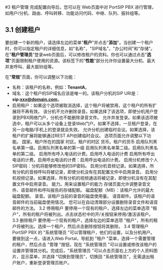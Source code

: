 #3 租户管理
完成配置向导后，您可以在 Web页面中对 PortSIP PBX 进行管理，如用户/分机、路由、呼叫转移、功能访问代码、中继、队列、振铃组等。

## 3.1 创建租户
要创建一个新的租户，请选择左边的菜单"**租户**"并点击"**添加**"。当创建一个租户时，你可以指定租户的详细信息，如"名称"，"SIP域名"，"办公时间"和"存储"。在"**租户管理员**"登录web页面后，可以修改租户的资料。你也可以通过点击"**选项**"页面限制租户使用的资源。该标签下的"**性能**"部分允许你设置最大分机、最大并发呼叫、最大振铃组等。

在"**常规**"页面，你可以调整以下功能：
- 名称：该租户的名称，例如：**TenantA**。
- 域名：这个租户的SIP域名应该是唯一的。该租户分机的SIP URI是：**sip:xxx@domain.com**。
- 启用租户：如果这个选项被取消选择，这个租户将被禁用，这个租户的所有扩展将不再有效。
该分机不允许删除录音。如果选择了该选项，即使分机用户登录到PBX网络门户，分机也不能删除录音文件。
允许并发登录。如果该选项被选中，租户可以从多个设备上登录Web门户。如果不选择，一旦租户登录，在另一台电脑/手机上的登录就会失效。
允许分机创建临时会议。如果选择，该租户的扩展将能够通过REST API创建临时会议。
选项页面允许调整以下功能。
国家。租户所在的国家
时区。租户的时区
货币。租户的货币
启用队列黑名单第一级。启用队列黑名单的第一级
启用队列黑名单第二级。启用队列黑名单的第二级。
启用所有呼入电话的计费。启用呼入电话的计费
启用所有呼出电话的计费。启用呼出电话的计费：启用呼出电话的计费。
启用分机修改个人SIP密码：分机将能够修改他的SIP密码。
启用分机音频记录。如果选择，所有分机的音频呼叫将被记录，即使分机没有在其配置文件中启用录音。
启用分机视频记录。如果选择，所有分机的视频通话将被记录，即使分机没有在其配置文件中启用录音。
能力。用来设置租户的能力
存储页面允许调整录音文件、语音邮件和呼叫报告的存储配额。
磁盘配额（MB）：该租户允许的最大磁盘配额。
录音。该租户当前的录音的磁盘使用量。
语音邮件。该租户的语音邮件的当前磁盘使用情况。
您可以在自动清理部分设置删除录音文件和语音邮件的方法。
3.2 停用租户
要停用一个现有的租户，选择左边的菜单选项 "租户"，所有的租户将被列出。点击状态栏中的开/关按钮来停用/激活该租户。
3.3 删除租户
要停用一个现有的租户，选择左边的菜单选项 "租户"，所有的租户将被列出。选择一个租户，然后点击删除按钮将其删除。
3.4 管理租户
PortSIP PBX 的 "系统管理员 "可以管理租户，他们的设置，以及分机用户。要做到这一点，请进入Web Portal，导航到 "租户 "菜单，选择一个需要管理的租户，然后点击 "管理 "按钮，现在 "系统管理员 "可以设置或修改该租户的设置并管理其分机。完成后，"系统管理员 "可以点击页面右上方的个人资料图片，显示菜单，并选择 "切换到管理员"，切换回 "系统管理员"，无需退出租户账户，重新登录管理员账户。
